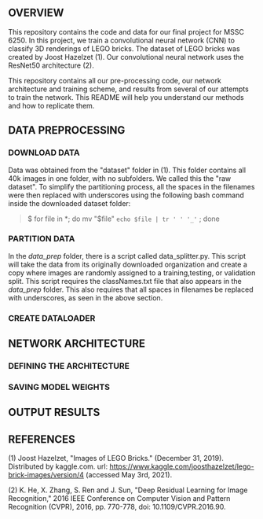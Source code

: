 ## OVERVIEW

This repository contains the code and data for our final project for MSSC 6250.  In this project, we train a convolutional neural network (CNN) to classify 3D renderings of LEGO bricks.  The dataset of LEGO bricks was created by Joost Hazelzet (1).  Our convolutional neural network uses the ResNet50 architecture (2).

This repository contains all our pre-processing code, our network architecture and training scheme, and results from several of our attempts to train the network.  This README will help you understand our methods and how to replicate them.

## DATA PREPROCESSING

### DOWNLOAD DATA

Data was obtained from the "dataset" folder in (1). This folder contains all 40k images in one folder, with no subfolders.  We called this the "raw dataset".  To simplify the partitioning process, all the spaces in the filenames were then replaced with underscores using the following bash command inside the downloaded dataset folder:

> $ for file in *; do mv "$file" `echo $file | tr ' ' '_'` ; done

### PARTITION DATA

In the _data\_prep_ folder, there is a script called data\_splitter.py. This script will take the data from its originally downloaded organization and create a copy where images are randomly assigned to a training,testing, or validation split. This script requires the classNames.txt file that also appears in the _data\_prep_ folder.  This also requires that all spaces in filenames be replaced with underscores, as seen in the above section.

### CREATE DATALOADER

## NETWORK ARCHITECTURE

### DEFINING THE ARCHITECTURE

### SAVING MODEL WEIGHTS


## OUTPUT RESULTS


 
## REFERENCES

(1) Joost Hazelzet, "Images of LEGO Bricks." (December 31, 2019). Distributed by kaggle.com. url: https://www.kaggle.com/joosthazelzet/lego-brick-images/version/4 (accessed May 3rd, 2021).

(2) K. He, X. Zhang, S. Ren and J. Sun, "Deep Residual Learning for Image Recognition," 2016 IEEE Conference on Computer Vision and Pattern Recognition (CVPR), 2016, pp. 770-778, doi: 10.1109/CVPR.2016.90.
